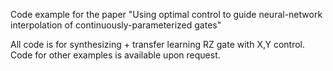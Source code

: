 Code example for the paper "Using optimal control to guide neural-network interpolation of continuously-parameterized gates"

All code is for synthesizing + transfer learning RZ gate with X,Y control. Code for other examples is available upon request.


